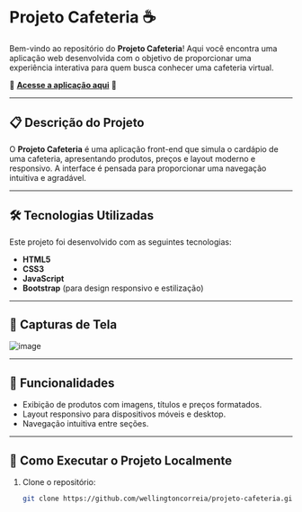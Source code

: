 # Projeto Cafeteria ☕  

Bem-vindo ao repositório do **Projeto Cafeteria**! Aqui você encontra uma aplicação web desenvolvida com o objetivo de proporcionar uma experiência interativa para quem busca conhecer uma cafeteria virtual.

🚀 **[Acesse a aplicação aqui](https://wellingtoncorreia.github.io/projeto-cafeteria)** 🚀  

---

## 📋 **Descrição do Projeto**

O **Projeto Cafeteria** é uma aplicação front-end que simula o cardápio de uma cafeteria, apresentando produtos, preços e layout moderno e responsivo. A interface é pensada para proporcionar uma navegação intuitiva e agradável.

---

## 🛠️ **Tecnologias Utilizadas**

Este projeto foi desenvolvido com as seguintes tecnologias:

- **HTML5**  
- **CSS3**  
- **JavaScript**  
- **Bootstrap** (para design responsivo e estilização)  

---

## 📸 **Capturas de Tela**  

![image](https://github.com/user-attachments/assets/343f1273-cf32-4b7a-9774-a2819206b1f1)


---

## 🎯 **Funcionalidades**

- Exibição de produtos com imagens, títulos e preços formatados.  
- Layout responsivo para dispositivos móveis e desktop.  
- Navegação intuitiva entre seções.

---

## 🚀 **Como Executar o Projeto Localmente**

1. Clone o repositório:  
   ```bash
   git clone https://github.com/wellingtoncorreia/projeto-cafeteria.git
